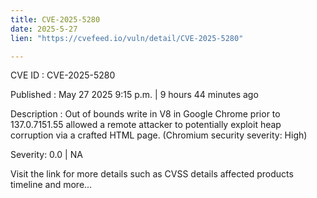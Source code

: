 ```yaml
---
title: CVE-2025-5280
date: 2025-5-27
lien: "https://cvefeed.io/vuln/detail/CVE-2025-5280"

---
```


CVE ID : CVE-2025-5280

Published :  May 27
2025
9:15 p.m. | 9 hours
44 minutes ago

Description : Out of bounds write in V8 in Google Chrome prior to 137.0.7151.55 allowed a remote attacker to potentially exploit heap corruption via a crafted HTML page. (Chromium security severity: High)

Severity: 0.0 | NA

Visit the link for more details
such as CVSS details
affected products
timeline
and more...
